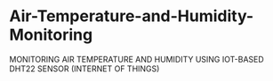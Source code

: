 # Air-Temperature-and-Humidity-Monitoring
MONITORING AIR TEMPERATURE AND HUMIDITY USING IOT-BASED DHT22 SENSOR (INTERNET OF THINGS)

